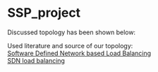 # SSP_project
Discussed topology has been shown below:  

Used literature and source of our topology:  
[Software Defined Network based Load Balancing](https://thesai.org/Downloads/Volume13No4/Paper_14-Software_Defined_Network_based_Load_Balancing.pdf)  
[SDN load balancing](https://interscity.org/assets/sdn_load_balancing_2019.pdf)
